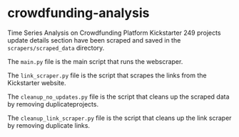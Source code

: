 # crowdfunding-analysis
Time Series Analysis on Crowdfunding Platform Kickstarter
249 projects update details section have been scraped and saved in the `scrapers/scraped_data` directory.

The `main.py` file is the main script that runs the webscraper.

The `link_scraper.py` file is the script that scrapes the links from the Kickstarter website.

The `cleanup_no_updates.py` file is the script that cleans up the scraped data by removing duplicateprojects.

The `cleanup_link_scraper.py` file is the script that cleans up the link scraper by removing duplicate links.
